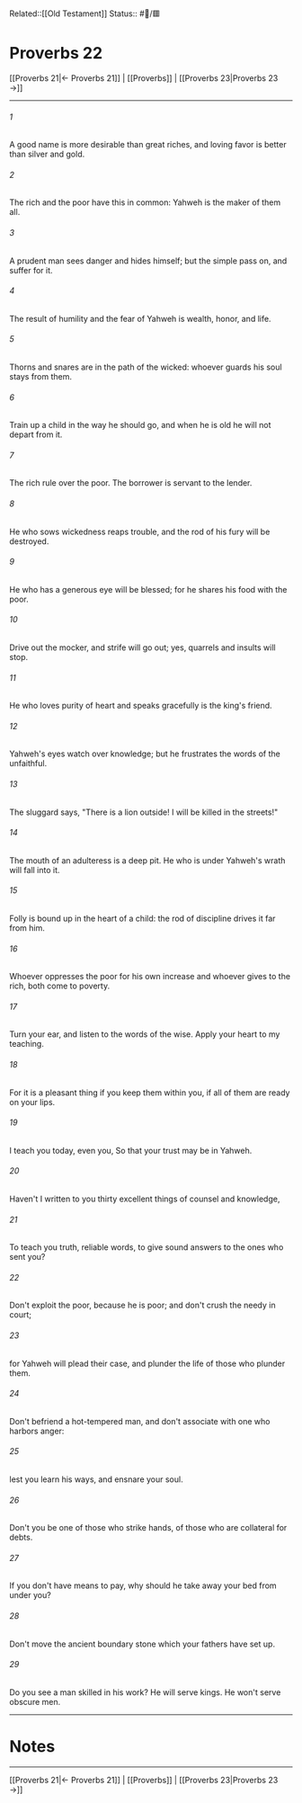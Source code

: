 Related::[[Old Testament]]
Status:: #📖/🟥
# Proverbs 22

[[Proverbs 21|← Proverbs 21]] | [[Proverbs]] | [[Proverbs 23|Proverbs 23 →]]
***



###### 1 
A good name is more desirable than great riches, and loving favor is better than silver and gold. 

###### 2 
The rich and the poor have this in common: Yahweh is the maker of them all. 

###### 3 
A prudent man sees danger and hides himself; but the simple pass on, and suffer for it. 

###### 4 
The result of humility and the fear of Yahweh is wealth, honor, and life. 

###### 5 
Thorns and snares are in the path of the wicked: whoever guards his soul stays from them. 

###### 6 
Train up a child in the way he should go, and when he is old he will not depart from it. 

###### 7 
The rich rule over the poor. The borrower is servant to the lender. 

###### 8 
He who sows wickedness reaps trouble, and the rod of his fury will be destroyed. 

###### 9 
He who has a generous eye will be blessed; for he shares his food with the poor. 

###### 10 
Drive out the mocker, and strife will go out; yes, quarrels and insults will stop. 

###### 11 
He who loves purity of heart and speaks gracefully is the king's friend. 

###### 12 
Yahweh's eyes watch over knowledge; but he frustrates the words of the unfaithful. 

###### 13 
The sluggard says, "There is a lion outside! I will be killed in the streets!" 

###### 14 
The mouth of an adulteress is a deep pit. He who is under Yahweh's wrath will fall into it. 

###### 15 
Folly is bound up in the heart of a child: the rod of discipline drives it far from him. 

###### 16 
Whoever oppresses the poor for his own increase and whoever gives to the rich, both come to poverty. 

###### 17 
Turn your ear, and listen to the words of the wise. Apply your heart to my teaching. 

###### 18 
For it is a pleasant thing if you keep them within you, if all of them are ready on your lips. 

###### 19 
I teach you today, even you, So that your trust may be in Yahweh. 

###### 20 
Haven't I written to you thirty excellent things of counsel and knowledge, 

###### 21 
To teach you truth, reliable words, to give sound answers to the ones who sent you? 

###### 22 
Don't exploit the poor, because he is poor; and don't crush the needy in court; 

###### 23 
for Yahweh will plead their case, and plunder the life of those who plunder them. 

###### 24 
Don't befriend a hot-tempered man, and don't associate with one who harbors anger: 

###### 25 
lest you learn his ways, and ensnare your soul. 

###### 26 
Don't you be one of those who strike hands, of those who are collateral for debts. 

###### 27 
If you don't have means to pay, why should he take away your bed from under you? 

###### 28 
Don't move the ancient boundary stone which your fathers have set up. 

###### 29 
Do you see a man skilled in his work? He will serve kings. He won't serve obscure men.

---
# Notes


***
[[Proverbs 21|← Proverbs 21]] | [[Proverbs]] | [[Proverbs 23|Proverbs 23 →]]
